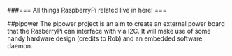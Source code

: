 ###=== All things RaspberryPi related live in here! ===

##pipower
The pipower project is an aim to create an external power board that the RasberryPi can interface with via I2C. It will make use of some handy hardware design (credits to Rob) and an embedded software daemon.
